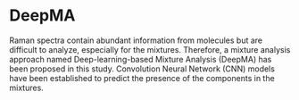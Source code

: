 # DeepMA
Raman spectra contain abundant information from molecules but are difficult to analyze, especially for the mixtures. Therefore, a mixture analysis approach named Deep-learning-based Mixture Analysis (DeepMA) has been proposed in this study. Convolution Neural Network (CNN) models have been established to predict the presence of the components in the mixtures. 
